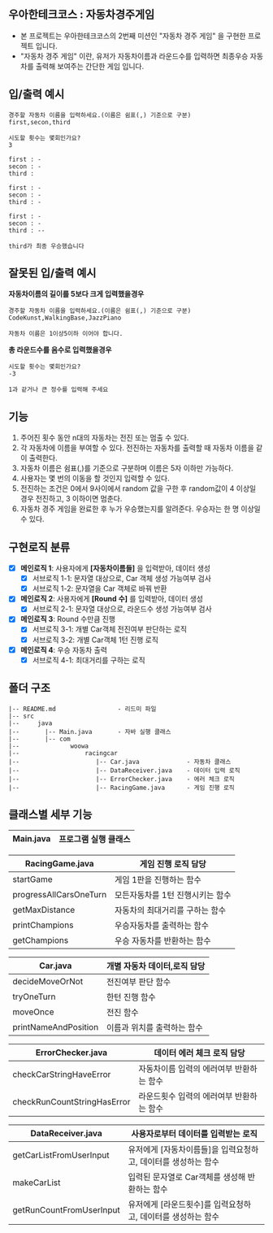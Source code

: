 ## 우아한테크코스 : 자동차경주게임
- 본 프로젝트는 우아한테크코스의 2번째 미션인 "자동차 경주 게임" 을 구현한 프로젝트 입니다.
- "자동차 경주 게임" 이란, 유저가 자동차이름과 라운드수를 입력하면 최종우승 자동차를 출력해 보여주는 간단한 게임 입니다.

## 입/출력 예시
```
경주할 자동차 이름을 입력하세요.(이름은 쉼표(,) 기준으로 구분)
first,secon,third
```
```
시도할 횟수는 몇회인가요?
3
```
```
first : -
secon : -
third : 

first : -
secon : -
third : -

first : -
secon : -
third : --

third가 최종 우승했습니다
```

## 잘못된 입/출력 예시
**자동차이름의 길이를 5보다 크게 입력했을경우**
```
경주할 자동차 이름을 입력하세요.(이름은 쉼표(,) 기준으로 구분)
CodeKunst,WalkingBase,JazzPiano

자동차 이름은 1이상5이하 이어야 합니다.
```

**총 라운드수를 음수로 입력했을경우**
```
시도할 횟수는 몇회인가요?
-3

1과 같거나 큰 정수를 입력해 주세요
```

## 기능
1. 주어진 횟수 동안 n대의 자동차는 전진 또는 멈출 수 있다.
2. 각 자동차에 이름을 부여할 수 있다. 전진하는 자동차를 출력할 때 자동차 이름을 같이 출력한다.
3. 자동차 이름은 쉼표(,)를 기준으로 구분하며 이름은 5자 이하만 가능하다.
4. 사용자는 몇 번의 이동을 할 것인지 입력할 수 있다.
5. 전진하는 조건은 0에서 9사이에서 random 값을 구한 후 random값이 4 이상일 경우 전진하고, 3 이하이면 멈춘다.
6. 자동차 경주 게임을 완료한 후 누가 우승했는지를 알려준다. 우승자는 한 명 이상일 수 있다.

## 구현로직 분류
- [x] **메인로직 1**: 사용자에게 **[자동차이름들]** 을 입력받아, 데이터 생성
    - [x] 서브로직 1-1: 문자열 대상으로, Car 객체 생성 가능여부 검사
    - [x] 서브로직 1-2: 문자열을 Car 객체로 바꿔 반환  
- [x] **메인로직 2**: 사용자에게 **[Round 수]** 를 입력받아, 데이터 생성
    - [x] 서브로직 2-1: 문자열 대상으로, 라운드수 생성 가능여부 검사
- [x] **메인로직 3**: Round 수만큼 진행
    - [x] 서브로직 3-1: 개별 Car객체 전진여부 판단하는 로직
    - [x] 서브로직 3-2: 개별 Car객체 1턴 진행 로직
- [x] **메인로직 4**: 우승 자동차 출력
    - [x] 서브로직 4-1: 최대거리를 구하는 로직

## 폴더 구조
```
|-- README.md                 - 리드미 파일
|-- src
|--     java
|--       |-- Main.java       - 자바 실행 클래스
|--       |-- com
|--              woowa
|--                  racingcar
|--                     |-- Car.java             - 자동차 클래스
|--                     |-- DataReceiver.java    - 데이터 입력 로직
|--                     |-- ErrorChecker.java    - 에러 체크 로직
|--                     |-- RacingGame.java      - 게임 진행 로직
```

## 클래스별 세부 기능
|Main.java|프로그램 실행 클래스|
|---|---|

|RacingGame.java|게임 진행 로직 담당|
|---|---|
|startGame|게임 1판을 진행하는 함수|
|progressAllCarsOneTurn| 모든자동차를 1턴 진행시키는 함수|
|getMaxDistance|자동차의 최대거리를 구하는 함수|
|printChampions|우승자동차를 출력하는 함수|
|getChampions|우승 자동차를 반환하는 함수|

|Car.java|개별 자동차 데이터,로직 담당|
|---|---|
|decideMoveOrNot|전진여부 판단 함수|
|tryOneTurn|한턴 진행 함수|
|moveOnce|전진 함수|
|printNameAndPosition|이름과 위치를 출력하는 함수|

|ErrorChecker.java|데이터 에러 체크 로직 담당|
|---|---|
|checkCarStringHaveError|자동차이름 입력의 에러여부 반환하는 함수|
|checkRunCountStringHasError|라운드횟수 입력의 에러여부 반환하는 함수|

|DataReceiver.java|사용자로부터 데이터를 입력받는 로직|
|---|---|
|getCarListFromUserInput|유저에게 [자동차이름들]을 입력요청하고, 데이터를 생성하는 함수|
|makeCarList|입력된 문자열로 Car객체를 생성해 반환하는 함수|
|getRunCountFromUserInput|유저에게 [라운드횟수]를 입력요청하고, 데이터를 생성하는 함수|
